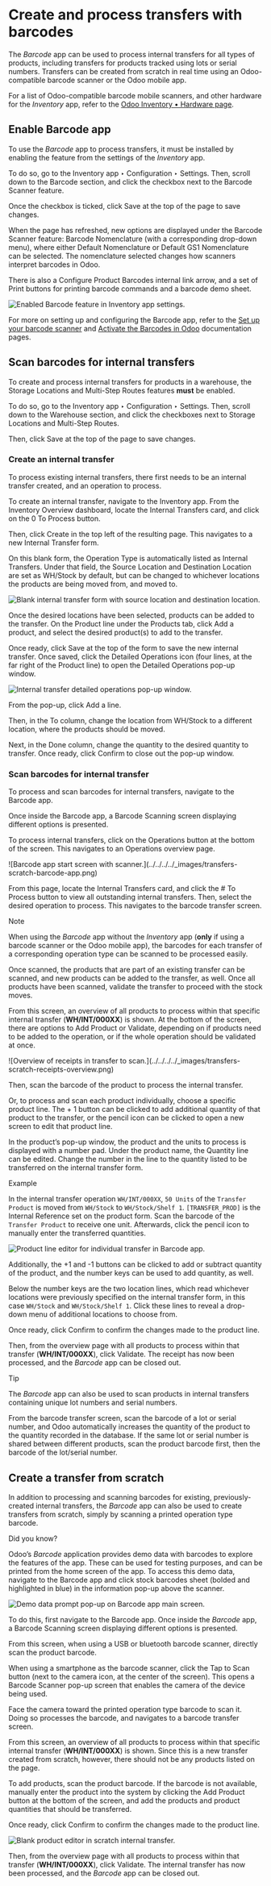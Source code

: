 # Create and process transfers with barcodes

The _Barcode_ app can be used to process internal transfers for all types of
products, including transfers for products tracked using lots or serial
numbers. Transfers can be created from scratch in real time using an Odoo-
compatible barcode scanner or the Odoo mobile app.

For a list of Odoo-compatible barcode mobile scanners, and other hardware for
the _Inventory_ app, refer to the [Odoo Inventory • Hardware
page](https://www.odoo.com/app/inventory-hardware).

## Enable Barcode app

To use the _Barcode_ app to process transfers, it must be installed by
enabling the feature from the settings of the _Inventory_ app.

To do so, go to the Inventory app ‣ Configuration ‣ Settings. Then, scroll
down to the Barcode section, and click the checkbox next to the Barcode
Scanner feature.

Once the checkbox is ticked, click Save at the top of the page to save
changes.

When the page has refreshed, new options are displayed under the Barcode
Scanner feature: Barcode Nomenclature (with a corresponding drop-down menu),
where either Default Nomenclature or Default GS1 Nomenclature can be selected.
The nomenclature selected changes how scanners interpret barcodes in Odoo.

There is also a Configure Product Barcodes internal link arrow, and a set of
Print buttons for printing barcode commands and a barcode demo sheet.

![Enabled Barcode feature in Inventory app
settings.](../../../../_images/transfers-scratch-enabled-barcode-setting.png)

For more on setting up and configuring the Barcode app, refer to the [Set up
your barcode scanner](../setup/hardware.html) and [Activate the Barcodes in
Odoo](../setup/software.html) documentation pages.

## Scan barcodes for internal transfers

To create and process internal transfers for products in a warehouse, the
Storage Locations and Multi-Step Routes features **must** be enabled.

To do so, go to the Inventory app ‣ Configuration ‣ Settings. Then, scroll
down to the Warehouse section, and click the checkboxes next to Storage
Locations and Multi-Step Routes.

Then, click Save at the top of the page to save changes.

### Create an internal transfer

To process existing internal transfers, there first needs to be an internal
transfer created, and an operation to process.

To create an internal transfer, navigate to the Inventory app. From the
Inventory Overview dashboard, locate the Internal Transfers card, and click on
the 0 To Process button.

Then, click Create in the top left of the resulting page. This navigates to a
new Internal Transfer form.

On this blank form, the Operation Type is automatically listed as Internal
Transfers. Under that field, the Source Location and Destination Location are
set as WH/Stock by default, but can be changed to whichever locations the
products are being moved from, and moved to.

![Blank internal transfer form with source location and destination
location.](../../../../_images/transfers-scratch-internal-transfer-form.png)

Once the desired locations have been selected, products can be added to the
transfer. On the Product line under the Products tab, click Add a product, and
select the desired product(s) to add to the transfer.

Once ready, click Save at the top of the form to save the new internal
transfer. Once saved, click the Detailed Operations icon (four lines, at the
far right of the Product line) to open the Detailed Operations pop-up window.

![Internal transfer detailed operations pop-up
window.](../../../../_images/transfers-scratch-detailed-operations-popup.png)

From the pop-up, click Add a line.

Then, in the To column, change the location from WH/Stock to a different
location, where the products should be moved.

Next, in the Done column, change the quantity to the desired quantity to
transfer. Once ready, click Confirm to close out the pop-up window.

### Scan barcodes for internal transfer

To process and scan barcodes for internal transfers, navigate to the Barcode
app.

Once inside the Barcode app, a Barcode Scanning screen displaying different
options is presented.

To process internal transfers, click on the Operations button at the bottom of
the screen. This navigates to an Operations overview page.

![Barcode app start screen with scanner.](../../../../_images/transfers-
scratch-barcode-app.png)

From this page, locate the Internal Transfers card, and click the # To Process
button to view all outstanding internal transfers. Then, select the desired
operation to process. This navigates to the barcode transfer screen.

Note

When using the _Barcode_ app without the _Inventory_ app (**only** if using a
barcode scanner or the Odoo mobile app), the barcodes for each transfer of a
corresponding operation type can be scanned to be processed easily.

Once scanned, the products that are part of an existing transfer can be
scanned, and new products can be added to the transfer, as well. Once all
products have been scanned, validate the transfer to proceed with the stock
moves.

From this screen, an overview of all products to process within that specific
internal transfer (**WH/INT/000XX**) is shown. At the bottom of the screen,
there are options to Add Product or Validate, depending on if products need to
be added to the operation, or if the whole operation should be validated at
once.

![Overview of receipts in transfer to scan.](../../../../_images/transfers-
scratch-receipts-overview.png)

Then, scan the barcode of the product to process the internal transfer.

Or, to process and scan each product individually, choose a specific product
line. The \+ 1 button can be clicked to add additional quantity of that
product to the transfer, or the pencil icon can be clicked to open a new
screen to edit that product line.

In the product’s pop-up window, the product and the units to process is
displayed with a number pad. Under the product name, the Quantity line can be
edited. Change the number in the line to the quantity listed to be transferred
on the internal transfer form.

Example

In the internal transfer operation `WH/INT/000XX`, `50 Units` of the `Transfer
Product` is moved from `WH/Stock` to `WH/Stock/Shelf 1`. `[TRANSFER_PROD]` is
the Internal Reference set on the product form. Scan the barcode of the
`Transfer Product` to receive one unit. Afterwards, click the pencil icon to
manually enter the transferred quantities.

![Product line editor for individual transfer in Barcode
app.](../../../../_images/transfers-scratch-product-line-editor.png)

Additionally, the +1 and -1 buttons can be clicked to add or subtract quantity
of the product, and the number keys can be used to add quantity, as well.

Below the number keys are the two location lines, which read whichever
locations were previously specified on the internal transfer form, in this
case `WH/Stock` and `WH/Stock/Shelf 1`. Click these lines to reveal a drop-
down menu of additional locations to choose from.

Once ready, click Confirm to confirm the changes made to the product line.

Then, from the overview page with all products to process within that transfer
(**WH/INT/000XX**), click Validate. The receipt has now been processed, and
the _Barcode_ app can be closed out.

Tip

The _Barcode_ app can also be used to scan products in internal transfers
containing unique lot numbers and serial numbers.

From the barcode transfer screen, scan the barcode of a lot or serial number,
and Odoo automatically increases the quantity of the product to the quantity
recorded in the database. If the same lot or serial number is shared between
different products, scan the product barcode first, then the barcode of the
lot/serial number.

## Create a transfer from scratch

In addition to processing and scanning barcodes for existing, previously-
created internal transfers, the _Barcode_ app can also be used to create
transfers from scratch, simply by scanning a printed operation type barcode.

Did you know?

Odoo’s _Barcode_ application provides demo data with barcodes to explore the
features of the app. These can be used for testing purposes, and can be
printed from the home screen of the app. To access this demo data, navigate to
the Barcode app and click stock barcodes sheet (bolded and highlighted in
blue) in the information pop-up above the scanner.

![Demo data prompt pop-up on Barcode app main
screen.](../../../../_images/transfers-scratch-demo-data.png)

To do this, first navigate to the Barcode app. Once inside the _Barcode_ app,
a Barcode Scanning screen displaying different options is presented.

From this screen, when using a USB or bluetooth barcode scanner, directly scan
the product barcode.

When using a smartphone as the barcode scanner, click the Tap to Scan button
(next to the camera icon, at the center of the screen). This opens a Barcode
Scanner pop-up screen that enables the camera of the device being used.

Face the camera toward the printed operation type barcode to scan it. Doing so
processes the barcode, and navigates to a barcode transfer screen.

From this screen, an overview of all products to process within that specific
internal transfer (**WH/INT/000XX**) is shown. Since this is a new transfer
created from scratch, however, there should not be any products listed on the
page.

To add products, scan the product barcode. If the barcode is not available,
manually enter the product into the system by clicking the Add Product button
at the bottom of the screen, and add the products and product quantities that
should be transferred.

Once ready, click Confirm to confirm the changes made to the product line.

![Blank product editor in scratch internal
transfer.](../../../../_images/transfers-scratch-blank-product-editor.png)

Then, from the overview page with all products to process within that transfer
(**WH/INT/000XX**), click Validate. The internal transfer has now been
processed, and the _Barcode_ app can be closed out.


